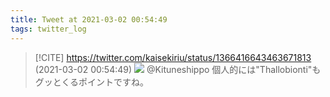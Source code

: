 ```yaml
---
title: Tweet at 2021-03-02 00:54:49
tags: twitter_log
---
```


> [!CITE] https://twitter.com/kaisekiriu/status/1366416643463671813 (2021-03-02 00:54:49)
> ![](https://twitter.com/kaisekiriu/status/1366416643463671813)
> @Kituneshippo 個人的には"Thallobionti"もグッとくるポイントですね。
